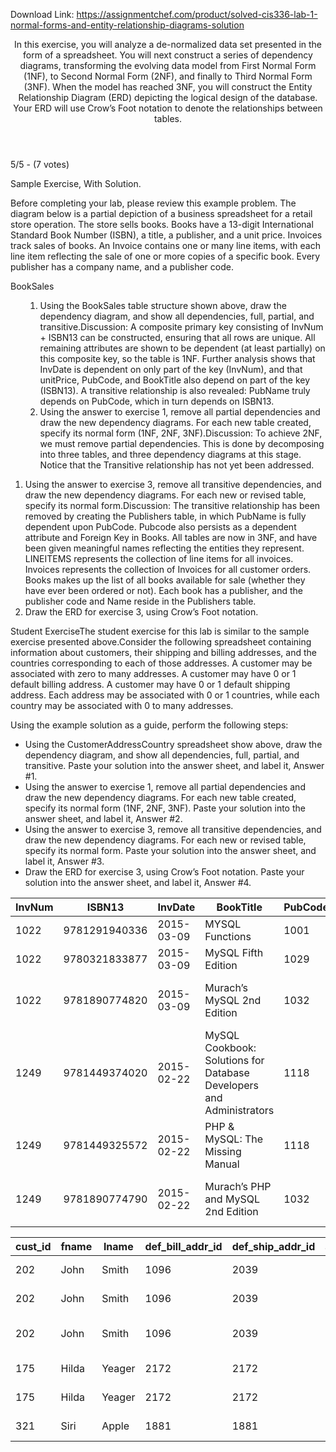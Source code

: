 Download Link: https://assignmentchef.com/product/solved-cis336-lab-1-normal-forms-and-entity-relationship-diagrams-solution
<br>
<header class="entry-header">

 <p class="entry-title">In this exercise, you will analyze a de-normalized data set presented in the form of a spreadsheet. You will next construct a series of dependency diagrams, transforming the evolving data model from First Normal Form (1NF), to Second Normal Form (2NF), and finally to Third Normal Form (3NF). When the model has reached 3NF, you will construct the Entity Relationship Diagram (ERD) depicting the logical design of the database. Your ERD will use Crow’s Foot notation to denote the relationships between tables.

</header>

5/5 - (7 votes)

Sample Exercise, With Solution.

Before completing your lab, please review this example problem. The diagram below is a partial depiction of a business spreadsheet for a retail store operation. The store sells books. Books have a 13-digit International Standard Book Number (ISBN), a title, a publisher, and a unit price. Invoices track sales of books. An Invoice contains one or many line items, with each line item reflecting the sale of one or more copies of a specific book. Every publisher has a company name, and a publisher code.

BookSales

<ol type="1">

 <li style="list-style-type: none">

  <ol type="1">

   <li>Using the BookSales table structure shown above, draw the dependency diagram, and show all dependencies, full, partial, and transitive.Discussion: A composite primary key consisting of InvNum + ISBN13 can be constructed, ensuring that all rows are unique. All remaining attributes are shown to be dependent (at least partially) on this composite key, so the table is 1NF. Further analysis shows that InvDate is dependent on only part of the key (InvNum), and that unitPrice, PubCode, and BookTitle also depend on part of the key (ISBN13). A transitive relationship is also revealed: PubName truly depends on PubCode, which in turn depends on ISBN13.</li>

   <li>Using the answer to exercise 1, remove all partial dependencies and draw the new dependency diagrams. For each new table created, specify its normal form (1NF, 2NF, 3NF).Discussion: To achieve 2NF, we must remove partial dependencies. This is done by decomposing into three tables, and three dependency diagrams at this stage. Notice that the Transitive relationship has not yet been addressed.</li>

  </ol></li>

</ol>




<ol type="1">

 <li>Using the answer to exercise 3, remove all transitive dependencies, and draw the new dependency diagrams. For each new or revised table, specify its normal form.Discussion: The transitive relationship has been removed by creating the Publishers table, in which PubName is fully dependent upon PubCode. Pubcode also persists as a dependent attribute and Foreign Key in Books. All tables are now in 3NF, and have been given meaningful names reflecting the entities they represent. LINEITEMS represents the collection of line items for all invoices. Invoices represents the collection of Invoices for all customer orders. Books makes up the list of all books available for sale (whether they have ever been ordered or not). Each book has a publisher, and the publisher code and Name reside in the Publishers table.</li>

 <li>Draw the ERD for exercise 3, using Crow’s Foot notation.</li>

</ol>

Student ExerciseThe student exercise for this lab is similar to the sample exercise presented above.Consider the following spreadsheet containing information about customers, their shipping and billing addresses, and the countries corresponding to each of those addresses. A customer may be associated with zero to many addresses. A customer may have 0 or 1 default billing address. A customer may have 0 or 1 default shipping address. Each address may be associated with 0 or 1 countries, while each country may be associated with 0 to many addresses.

Using the example solution as a guide, perform the following steps:

<ul type="1">

 <li>Using the CustomerAddressCountry spreadsheet show above, draw the dependency diagram, and show all dependencies, full, partial, and transitive. Paste your solution into the answer sheet, and label it, Answer #1.</li>

 <li>Using the answer to exercise 1, remove all partial dependencies and draw the new dependency diagrams. For each new table created, specify its normal form (1NF, 2NF, 3NF). Paste your solution into the answer sheet, and label it, Answer #2.</li>

 <li>Using the answer to exercise 3, remove all transitive dependencies, and draw the new dependency diagrams. For each new or revised table, specify its normal form. Paste your solution into the answer sheet, and label it, Answer #3.</li>

 <li>Draw the ERD for exercise 3, using Crow’s Foot notation. Paste your solution into the answer sheet, and label it, Answer #4.</li>

</ul>

<table class="easy-table easy-table-default " border="0">

 <thead>

  <tr>

   <th>InvNum</th>

   <th>ISBN13</th>

   <th>InvDate</th>

   <th>BookTitle</th>

   <th>PubCode</th>

   <th>PubName</th>

   <th>Qty</th>

   <th>unitPrice</th>

  </tr>

 </thead>

 <tbody>

  <tr>

   <td>1022</td>

   <td>9781291940336</td>

   <td>2015-03-09</td>

   <td>MYSQL Functions</td>

   <td>1001</td>

   <td>Lulu.com</td>

   <td>3</td>

   <td>4.99</td>

  </tr>

  <tr>

   <td>1022</td>

   <td>9780321833877</td>

   <td>2015-03-09</td>

   <td>MySQL Fifth Edition</td>

   <td>1029</td>

   <td>Addison-Wesley</td>

   <td>5</td>

   <td>33.95</td>

  </tr>

  <tr>

   <td>1022</td>

   <td>9781890774820</td>

   <td>2015-03-09</td>

   <td>Murach’s MySQL 2nd Edition</td>

   <td>1032</td>

   <td>Murach, Mike &amp; Associates Inc</td>

   <td>2</td>

   <td>48.95</td>

  </tr>

  <tr>

   <td>1249</td>

   <td>9781449374020</td>

   <td>2015-02-22</td>

   <td>MySQL Cookbook: Solutions for Database Developers and Administrators</td>

   <td>1118</td>

   <td>O’Reilly Media Incorporated</td>

   <td>9</td>

   <td>50.59</td>

  </tr>

  <tr>

   <td>1249</td>

   <td>9781449325572</td>

   <td>2015-02-22</td>

   <td>PHP &amp; MySQL: The Missing Manual</td>

   <td>1118</td>

   <td>O’Reilly Media, Incorporated</td>

   <td>6</td>

   <td>29.95</td>

  </tr>

  <tr>

   <td>1249</td>

   <td>9781890774790</td>

   <td>2015-02-22</td>

   <td>Murach’s PHP and MySQL 2nd Edition</td>

   <td>1032</td>

   <td>Murach, Mike &amp; Associates Inc</td>

   <td>1</td>

   <td>48.95</td>

  </tr>

 </tbody>

</table>

<table class="easy-table easy-table-default " border="0">

 <thead>

  <tr>

   <th>cust_id</th>

   <th>fname</th>

   <th>lname</th>

   <th>def_bill_addr_id</th>

   <th>def_ship_addr_id</th>

   <th>addr_id</th>

   <th>street_addr</th>

   <th>city</th>

   <th>state</th>

   <th>zip</th>

   <th>country_code</th>

   <th>country_name</th>

  </tr>

 </thead>

 <tbody>

  <tr>

   <td>202</td>

   <td>John</td>

   <td>Smith</td>

   <td>1096</td>

   <td>2039</td>

   <td>1096</td>

   <td>123 Happy Ave.</td>

   <td>Orlando</td>

   <td>FL</td>

   <td>32801</td>

   <td>76</td>

   <td>United States</td>

  </tr>

  <tr>

   <td>202</td>

   <td>John</td>

   <td>Smith</td>

   <td>1096</td>

   <td>2039</td>

   <td>2039</td>

   <td>2024 Shorline Dr.</td>

   <td>Seattle</td>

   <td>WA</td>

   <td>98101</td>

   <td>76</td>

   <td>United States</td>

  </tr>

  <tr>

   <td>202</td>

   <td>John</td>

   <td>Smith</td>

   <td>1096</td>

   <td>2039</td>

   <td>8053</td>

   <td>100 N. Kent Ave. St.</td>

   <td>James</td>

   <td>WA</td>

   <td>54364</td>

   <td>34</td>

   <td>Jamaica</td>

  </tr>

  <tr>

   <td>175</td>

   <td>Hilda</td>

   <td>Yeager</td>

   <td>2172</td>

   <td>2172</td>

   <td>3879</td>

   <td>48 Spatzel Ct.</td>

   <td>Dusseldorf</td>

   <td>DD</td>

   <td>5111</td>

   <td>29</td>

   <td>Germany</td>

  </tr>

  <tr>

   <td>175</td>

   <td>Hilda</td>

   <td>Yeager</td>

   <td>2172</td>

   <td>2172</td>

   <td>3921</td>

   <td>162 Rue Moritz</td>

   <td>Paris</td>

   <td>PR</td>

   <td>75001</td>

   <td>28</td>

   <td>France</td>

  </tr>

  <tr>

   <td>321</td>

   <td>Siri</td>

   <td>Apple</td>

   <td>1881</td>

   <td>1881</td>

   <td>1881</td>

   <td>1 Infinite Loop</td>

   <td>Cupertino</td>

   <td>CA</td>

   <td>95014</td>

   <td>76</td>

   <td>United States</td>

  </tr>

 </tbody>